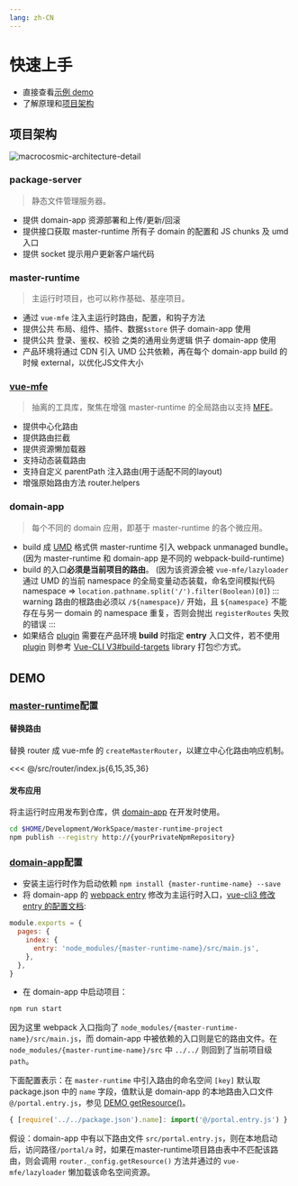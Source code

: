 ```yaml
---
lang: zh-CN
---
```


# 快速上手

+ 直接查看[示例 demo](#demo)
+ 了解原理和[项目架构](#项目架构)

## 项目架构
![macrocosmic-architecture-detail](/images/macrocosmic-architecture-detail.jpg)

### package-server
> 静态文件管理服务器。

+ 提供 domain-app 资源部署和上传/更新/回滚
+ 提供接口获取 master-runtime 所有子 domain 的配置和 JS chunks 及 umd 入口
+ 提供 socket 提示用户更新客户端代码

### master-runtime
> 主运行时项目，也可以称作基础、基座项目。

+ 通过 `vue-mfe` 注入主运行时路由，配置，和钩子方法
+ 提供公共 布局、组件、插件、数据`$store` 供子 domain-app 使用
+ 提供公共 登录、鉴权、校验 之类的通用业务逻辑  供子 domain-app 使用
+ 产品环境将通过 CDN 引入 UMD 公共依赖，再在每个 domain-app build 的时候 external，以优化JS文件大小

### [vue-mfe](README.md#how)
> 抽离的工具库，聚焦在增强 master-runtime 的全局路由以支持 [MFE](README.md#mfe)。

+ 提供中心化路由
+ 提供路由拦截
+ 提供资源懒加载器
+ 支持动态装载路由
+ 支持自定义 parentPath 注入路由(用于适配不同的layout)
+ 增强原始路由方法 router.helpers

### domain-app
> 每个不同的 domain 应用，即基于 master-runtime 的各个微应用。

+ build 成 [UMD](https://www.davidbcalhoun.com/2014/what-is-amd-commonjs-and-umd/) 格式供 master-runtime 引入 webpack unmanaged bundle。(因为 master-runtime 和 domain-app 是不同的 webpack-build-runtime)
+ build 的入口**必须是当前项目的路由**。 (因为该资源会被 `vue-mfe/lazyloader` 通过 UMD 的当前 namespace 的全局变量动态装载，命名空间模拟代码 namespace =>  `location.pathname.split('/').filter(Boolean)[0]`)
::: warning
路由的根路由必须以 `/${namespace}/` 开始，且 `${namespace}` 不能存在与另一 domain 的 namespace 重复，否则会抛出 `registerRoutes` 失败的错误
:::
+ 如果结合 [plugin](/plugin/) 需要在产品环境 **build** 时指定 **entry** 入口文件，若不使用 [plugin](/plugin/) 则参考 [Vue-CLI V3#build-targets](https://cli.vuejs.org/guide/build-targets.html#library) library 打包📦方式。


## DEMO

### [master-runtime](#master-runtime)配置

#### 替换路由

替换 router 成 vue-mfe 的 `createMasterRouter`，以建立中心化路由响应机制。

<<< @/src/router/index.js{6,15,35,36}

#### 发布应用
将主运行时应用发布到仓库，供 [domain-app](#domain-app) 在开发时使用。

```bash
cd $HOME/Development/WorkSpace/master-runtime-project
npm publish --registry http://{yourPrivateNpmRepository}
```

### [domain-app](#domain-app)配置

+ 安装主运行时作为启动依赖
`npm install {master-runtime-name} --save`
+ 将 domain-app 的 [webpack entry](https://webpack.js.org/concepts/entry-points/) 修改为主运行时入口，[vue-cli3 修改 entry 的配置文档](https://cli.vuejs.org/config/#pages):
```js
module.exports = {
  pages: {
    index: {
      entry: 'node_modules/{master-runtime-name}/src/main.js',
    },
  },
}
```

+ 在 domain-app 中启动项目：

```bash
npm run start
```

因为这里 webpack 入口指向了 `node_modules/{master-runtime-name}/src/main.js`，而 domain-app 中被依赖的入口则是它的路由文件。在 `node_modules/{master-runtime-name}/src` 中 `../../` 则回到了当前项目级 `path`。

下面配置表示：在 `master-runtime` 中引入路由的命名空间 `[key]` 默认取 package.json 中的 `name` 字段，值默认是 domain-app 的本地路由入口文件 `@/portal.entry.js`，参见 [DEMO getResource()](#替换主运行时路由)。

```js
{ [require('../../package.json').name]: import('@/portal.entry.js') }
```

假设：domain-app 中有以下路由文件 `src/portal.entry.js`，则在本地启动后，访问路径`/portal/a` 时，如果在master-runtime项目路由表中不匹配该路由，则会调用 `router._config.getResource()` 方法并通过的 `vue-mfe/lazyloader` 懒加载该命名空间资源。
